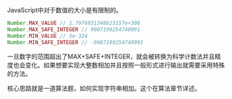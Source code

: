 JavaScript中对于数值的大小是有限制的。

```javascript
Number.MAX_VALUE // 1.7976931348623157e+308
Number.MAX_SAFE_INTEGER // 9007199254740991
Number.MIN_VALUE // 5e-324
Number.MIN_SAFE_INTEGER // -9007199254740991
```

一旦数字的范围超出了MAX+SAFE+INTEGER，就会被转换为科学计数法并且精度也会变化。如果想要实现大整数相加并且按照一般形式进行输出就需要采用特殊的方法。

核心思路就是一道算法题，如何实现字符串相加。这个在算法章节详述。